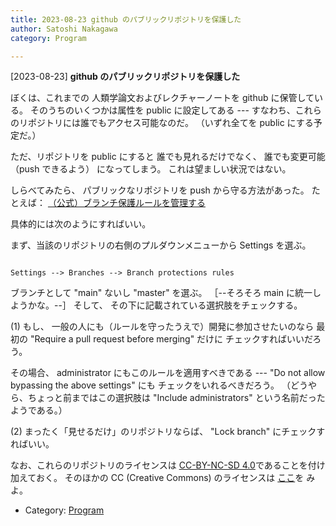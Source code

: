 ```yaml
---
title: 2023-08-23 github のパブリックリポジトリを保護した
author: Satoshi Nakagawa
category: Program

---
```


[2023-08-23] **github のパブリックリポジトリを保護した** 

 ぼくは、これまでの
人類学論文およびレクチャーノートを
github に保管している。
そのうちのいくつかは属性を public に設定してある ---
すなわち、これらのリポジトリには誰でもアクセス可能なのだ。
（いずれ全てを public にする予定だ。）

 ただ、リポジトリを public にすると
誰でも見れるだけでなく、
誰でも変更可能 （push できるよう） になってしまう。
これは望ましい状況ではない。

 しらべてみたら、
パブリックなリポジトリを push から守る方法があった。
たとえば：
[（公式）ブランチ保護ルールを管理する](https://docs.github.com/ja/repositories/configuring-branches-and-merges-in-your-repository/managing-protected-branches/managing-a-branch-protection-rule)

 具体的には次のようにすればいい。

 まず、当該のリポジトリの右側のプルダウンメニューから
Settings を選ぶ。

```

Settings --> Branches --> Branch protections rules

```

 ブランチとして "main" ないし "master" を選ぶ。
［--そろそろ main に統一しようかな。--］
そして、
その下に記載されている選択肢をチェックする。

 (1) もし、
一般の人にも（ルールを守ったうえで）開発に参加させたいのなら
最初の "Require a pull request before merging"  だけに
チェックすればいいだろう。

 その場合、
administrator にもこのルールを適用すべきである ---
"Do not allow bypassing the above settings" にも
チェックをいれるべきだろう。
（どうやら、ちょっと前まではこの選択肢は "Include administrators"
という名前だったようである。）

 (2) まったく「見せるだけ」のリポジトリならば、
"Lock branch" にチェックすればいい。

 なお、これらのリポジトリのライセンスは
[CC-BY-NC-SD 4.0](https://creativecommons.org/licenses/by-nc-nd/4.0/legalcode.txt)であることを付け加えておく。
そのほかの CC (Creative Commons) のライセンスは
[ここ](https://creativecommons.org/licenses/)を
みよ。

- Category: [Program](https://merapano.github.io/categories.html#Program)

